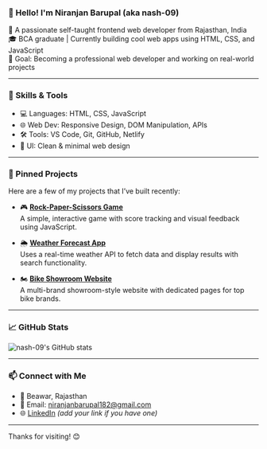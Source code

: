 ### 👋 Hello! I'm Niranjan Barupal (aka nash-09)

🚀 A passionate self-taught frontend web developer from Rajasthan, India  
🎓 BCA graduate | Currently building cool web apps using HTML, CSS, and JavaScript  
🎯 Goal: Becoming a professional web developer and working on real-world projects

---

### 🔧 Skills & Tools
- 💻 Languages: HTML, CSS, JavaScript
- 🌐 Web Dev: Responsive Design, DOM Manipulation, APIs
- 🛠️ Tools: VS Code, Git, GitHub, Netlify
- 🎨 UI: Clean & minimal web design

---

### 📌 Pinned Projects
Here are a few of my projects that I’ve built recently:

- 🎮 **[Rock-Paper-Scissors Game](https://github.com/nash-09/Rock-Paper-Scissors-Game)**  
  A simple, interactive game with score tracking and visual feedback using JavaScript.

- 🌦️ **[Weather Forecast App](https://github.com/nash-09/Weather-Forecast-App)**  
  Uses a real-time weather API to fetch data and display results with search functionality.

- 🏍️ **[Bike Showroom Website](https://github.com/nash-09/Bike-Showroom-Website)**  
  A multi-brand showroom-style website with dedicated pages for top bike brands.

---

### 📈 GitHub Stats

![nash-09's GitHub stats](https://github-readme-stats.vercel.app/api?username=nash-09&show_icons=true&theme=tokyonight)

---

### 📫 Connect with Me

- 📍 Beawar, Rajasthan  
- 📧 Email: niranjanbarupal182@gmail.com
- 🌐 [LinkedIn](https://linkedin.com/) *(add your link if you have one)*

---

Thanks for visiting! 😊
